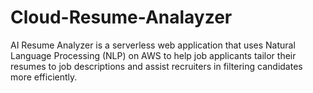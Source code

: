 # Cloud-Resume-Analayzer
AI Resume Analyzer is a serverless web application that uses Natural Language Processing (NLP) on AWS to help job applicants tailor their resumes to job descriptions and assist recruiters in filtering candidates more efficiently.
